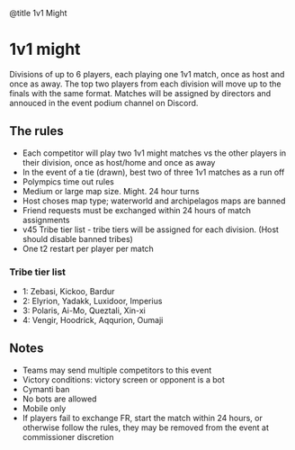 @title 1v1 Might

# 1v1 might

Divisions of up to 6 players, each playing one 1v1 match, once as host and once as away. The top two players from each division will move up to the finals with the same format. Matches will be assigned by directors and annouced in the event podium channel on Discord.

## The rules

- Each competitor will play two 1v1 might matches vs the other players in their division, once as host/home and once as away
- In the event of a tie (drawn), best two of three 1v1 matches as a run off
- Polympics time out rules
- Medium or large map size. Might. 24 hour turns
- Host choses map type; waterworld and archipelagos maps are banned
- Friend requests must be exchanged within 24 hours of match assignments
- v45 Tribe tier list - tribe tiers will be assigned for each division. (Host should disable banned tribes)
- One t2 restart per player per match

### Tribe tier list
- 1: Zebasi, Kickoo, Bardur
- 2: Elyrion, Yadakk, Luxidoor, Imperius
- 3: Polaris, Ai-Mo, Queztali, Xin-xi
- 4: Vengir, Hoodrick, Aqqurion, Oumaji

## Notes

- Teams may send multiple competitors to this event
- Victory conditions: victory screen or opponent is a bot
- Cymanti ban
- No bots are allowed
- Mobile only
- If players fail to exchange FR, start the match within 24 hours, or otherwise follow the rules, they may be removed from the event at commissioner discretion
